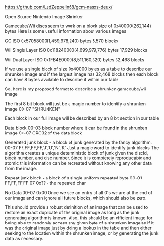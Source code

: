 https://github.com/LedZeppelin68/gcm-nasos-deux/

Open Source Nintendo Image Shrinker

Gamecube/Wii discs seem to work on a block size of 0x40000(262,144) bytes
Here is some useful information about various images

GC ISO 0x57058000(1,459,978,240) bytes
5,570 blocks

Wii Single Layer ISO 0x118240000(4,699,979,776) bytes
17,929 blocks

Wii Dual Layer ISO 0x1FB4E0000(8,511,160,320) bytes
32,468 blocks

If we use a single block of size 0x40000 bytes as a table to describe our shrunken image and if the largest image has 32,468 blocks then each block can have 8 bytes available to describe it within our table

So, here is my proposed format to describe a shrunken gamecube/wii image

The first 8 bit block will just be a magic number to identify a shrunken image
00-07 "SHRUNKEN"

Each block in our full image will be described by an 8 bit section in our table

Data block
00-03 block number where it can be found in the shrunken image
04-07 CRC32 of the data block

Generated junk block - a block of junk generated by the fancy algorithm.
00-07 FF,FF,FF,FF,'J','U','N','K'  Just a magic word to identify junk blocks
The algorithm creates a unique deterministic block of junk given the discId, block number, and disc number.  Since it is completely reproducable and atomic this information can be recreated without knowing any other data from the image.

Repeat junk block - a block of a single uniform repeated byte
00-03 FF,FF,FF,FF 
07    0x?? - the repeated char

No Data
00-07 0x00
Once we see an entry of all 0's we are at the end of our image and can ignore all future blocks, which should also be zero.

This should provide a robust definition of an image that can be used to restore an exact duplicate of the original image as long as the junk generating algorithm is known.  Also, this should be an efficient image for being able to randomly access any given byte of a shrunken image as if it was the original image just by doing a lookup in the table and then either seeking to the location within the shrunken image, or by generating the junk data as necessary.